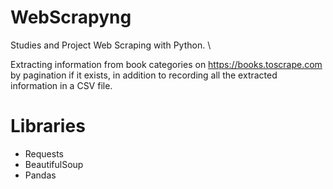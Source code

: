 # WebScrapyng

Studies and Project Web Scraping with Python. \

Extracting information from book categories on https://books.toscrape.com by pagination if it exists, in addition to recording all the extracted information in a CSV file.

# Libraries
- Requests
- BeautifulSoup
- Pandas
